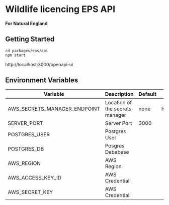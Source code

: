 # Wildlife licencing EPS API

#### For Natural England

## Getting Started

```shell
cd packages/eps/api
npm start
```

http://localhost:3000/openapi-ui

## Environment Variables

| Variable | Description | Default | Example | 
| -------- | ----------- | ------- | ------- | 
| AWS_SECRETS_MANAGER_ENDPOINT | Location of the secrets manager | none | http://localhost:4566 |
| SERVER_PORT | Server Port | 3000 ||
| POSTGRES_USER | Postgres User ||
| POSTGRES_DB | Posgres Dababase ||
| AWS_REGION | AWS Region ||
| AWS_ACCESS_KEY_ID | AWS Credential ||
| AWS_SECRET_KEY | AWS Credential ||
